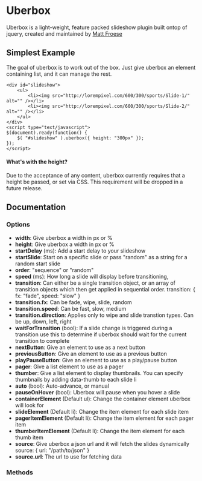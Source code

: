 # Uberbox

Uberbox is a light-weight, feature packed slideshow plugin built ontop of jquery, created and maintained by [Matt Froese](http://twitter.com/mattfroese)

## Simplest Example

The goal of uberbox is to work out of the box. Just give uberbox an element containing list, and it can manage the rest.

	<div id="slideshow">
		<ul>
			<li><img src="http://lorempixel.com/600/300/sports/Slide-1/" alt="" /></li>
			<li><img src="http://lorempixel.com/600/300/sports/Slide-2/" alt="" /></li>
		</ul>
	</div>	
	<script type="text/javascript">
	$(document).ready(function() {
		$( "#slideshow" ).uberbox({ height: "300px"	});
	});
	</script>

#### What's with the height?

Due to the acceptance of any content, uberbox currently requires that a height be passed, or set via CSS. This requirement will be dropped in a future release.

## Documentation

### Options

- **width**: Give uberbox a width in px or %
- **height**: Give uberbox a width in px or %
- **startDelay** (ms): Add a start delay to your slideshow
- **startSlide**: Start on a specific slide or pass "random" as a string for a random start slide
- **order**: "sequence" or "random"
- **speed** (ms): How long a slide will display before transitioning,
- **transition**: Can either be a single transition object, or an array of transition objects which then get applied in sequential order.
	transition: {
	    fx: "fade",
	    speed: "slow"
	}
- **transition.fx**: Can be fade, wipe, slide, random
- **transition.speed**: Can be fast, slow, medium
- **transition.direction**: Applies only  to wipe and slide transtion types. Can be up, down, left, right
- **waitForTransition** (bool): If a slide change is triggered during a transition use this to determine if uberbox should wait for the current transition to complete
- **nextButton**: Give an element to use as a next button
- **previousButton**: Give an element to use as a previous button
- **playPauseButton**: Give an element to use as a play/pause button
- **pager**: Give a list element to use as a pager
- **thumber**: Give a list element to display thumbnails. You can specify thumbnails by adding data-thumb to each slide li
- **auto** (bool): Auto-advance, or manual
- **pauseOnHover** (bool): Uberbox will pause when you hover a slide
- **containerElement** (Default ul): Change the container element uberbox will look for
- **slideElement** (Default li): Change the item element for each slide item
- **pagerItemElement** (Default li): Change the item element for each pager item
- **thumberItemElement** (Default li): Change the item element for each thumb item
- **source**: Give uberbox a json url and it will fetch the slides dynamically	
	source: {
		url: "/path/to/json"
	}
- **source.url**: The url to use for fetching data

### Methods